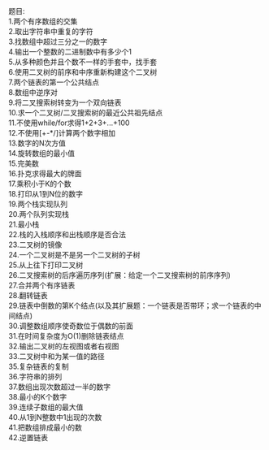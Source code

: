 题目:  
1.两个有序数组的交集  
2.取出字符串中重复的字符  
3.找数组中超过三分之一的数字  
4.输出一个整数的二进制数中有多少个1   
5.从多种颜色并且个数不一样的手套中，找手套    
6.使用二叉树的前序和中序重新构建这个二叉树    
7.两个链表的第一个公共结点    
8.数组中逆序对   
9.将二叉搜索树转变为一个双向链表    
10.求一个二叉树/二叉搜索树的最近公共祖先结点    
11.不使用while/for求得1+2+3+...+100     
12.不使用[+-*/]计算两个数字相加    
13.数字的N次方值      
14.旋转数组的最小值     
15.完美数     
16.扑克求得最大的牌面    
17.乘积小于K的个数         
18.打印从1到N位的数字         
19.两个栈实现队列             
20.两个队列实现栈           
21.最小栈        
22.栈的入栈顺序和出栈顺序是否合法            
23.二叉树的镜像           
24.一个二叉树是不是另一个二叉树的子树           
25.从上往下打印二叉树        
26.二叉搜索树的后序遍历序列(扩展：给定一个二叉搜索树的前序序列)           
27.合并两个有序链表            
28.翻转链表        
29.链表中倒数的第K个结点(以及其扩展题：一个链表是否带环；求一个链表的中间结点)    
30.调整数组顺序使奇数位于偶数的前面           
31.在时间复杂度为O(1)删除链表结点          
32.输出二叉树的左视图或者右视图             
33.二叉树中和为某一值的路径              
35.复杂链表的复制                
36.字符串的排列           
37.数组出现次数超过一半的数字                
38.最小的K个数字            
39.连续子数组的最大值                    
40.从1到N整数中1出现的次数                
41.把数组排成最小的数             
42.逆置链表              






